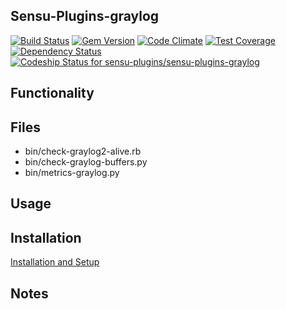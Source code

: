 ## Sensu-Plugins-graylog

[ ![Build Status](https://travis-ci.org/sensu-plugins/sensu-plugins-graylog.svg?branch=master)](https://travis-ci.org/sensu-plugins/sensu-plugins-graylog)
[![Gem Version](https://badge.fury.io/rb/sensu-plugins-graylog.svg)](http://badge.fury.io/rb/sensu-plugins-graylog)
[![Code Climate](https://codeclimate.com/github/sensu-plugins/sensu-plugins-graylog/badges/gpa.svg)](https://codeclimate.com/github/sensu-plugins/sensu-plugins-graylog)
[![Test Coverage](https://codeclimate.com/github/sensu-plugins/sensu-plugins-graylog/badges/coverage.svg)](https://codeclimate.com/github/sensu-plugins/sensu-plugins-graylog)
[![Dependency Status](https://gemnasium.com/sensu-plugins/sensu-plugins-graylog.svg)](https://gemnasium.com/sensu-plugins/sensu-plugins-graylog)
[![Codeship Status for sensu-plugins/sensu-plugins-graylog](https://codeship.com/projects/2bddaba0-ea2b-0132-13b2-32dfa18a9fce/status?branch=master)](https://codeship.com/projects/83052)

## Functionality

## Files
 * bin/check-graylog2-alive.rb
 * bin/check-graylog-buffers.py
 * bin/metrics-graylog.py

## Usage

## Installation

[Installation and Setup](http://sensu-plugins.io/docs/installation_instructions.html)

## Notes
